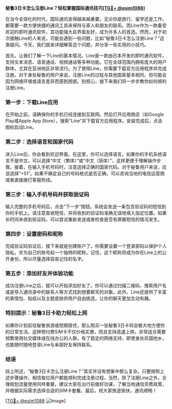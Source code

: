 **秘鲁3日卡怎么注册Line？轻松掌握国际通讯技巧[[TG💪+ @esim1088](https://t.me/s/esim1088)]**

在当今全球化的时代，国际通讯变得越来越重要。无论你是旅行、留学还是工作，都需要一款方便快捷的通讯工具来保持与家人和朋友的联系。而Line作为一款备受欢迎的即时通讯软件，其功能强大且界面友好，成为许多人的首选。然而，对于初次接触Line的人来说，可能会遇到一些问题，比如“秘鲁3日卡怎么注册Line？”这类疑问。今天，我们就来详细解答这个问题，并分享一些实用的小技巧。

首先，让我们了解一下Line的基本情况。Line是一款由日本开发的即时通讯软件，支持文本消息、语音通话、视频通话等多种功能。它在全球范围内拥有庞大的用户群体，尤其在亚洲地区非常流行。为了使用Line，你需要下载官方应用程序并完成注册。对于身处秘鲁的用户来说，注册Line的过程与其他国家基本相同，但可能会因为网络环境或语言差异而感到困惑。别担心，接下来我们将一步步教你如何顺利注册Line。

### **第一步：下载Line应用**

在开始之前，请确保你的手机已经连接到互联网。然后打开应用商店（如Google Play或Apple App Store），搜索“Line”并下载官方应用程序。安装完成后，点击图标启动Line。

### **第二步：选择语言和国家代码**

进入Line后，你会看到欢迎界面。在这里，你可以选择语言。如果你的手机系统语言不是中文，可以选择“中文（繁体）”或“中文（简体）”，这样更便于理解操作步骤。接着，在输入手机号码时，注意选择正确的国家代码。对于秘鲁用户来说，应该选择“+51”。如果不确定自己的号码格式是否正确，可以咨询当地的电信运营商或者直接拨打客服热线。

### **第三步：输入手机号码并获取验证码**

输入完整的手机号码后，点击“下一步”按钮。系统会发送一条包含验证码的短信到你的手机上。请注意查收短信，并将收到的验证码准确无误地填入指定位置。如果长时间未收到验证码，可以尝试重新发送或者检查是否有屏蔽短信的情况发生。

### **第四步：设置密码和昵称**

完成验证码验证后，接下来就是创建账户了。你需要设置一个登录密码以保护个人隐私，并为自己的账号起一个独特的昵称。记住，这个昵称将成为你在Line上的公开身份，所以尽量选择容易记住的名字。

### **第五步：添加好友并体验功能**

成功注册Line之后，就可以开始添加好友了。你可以通过扫描二维码、搜索用户名或是导入通讯录中的联系人等方式找到想要聊天的对象。此外，Line还提供了丰富的表情包、贴纸以及主题皮肤供用户自由挑选，让你的聊天更加生动有趣。

### **特别提示：秘鲁3日卡助力轻松上网**

如果你计划前往秘鲁旅游或短期居住，那么购买一张秘鲁3日卡将会极大地方便你的日常生活。这种预付费SIM卡不仅价格实惠，而且支持高速上网，非常适合需要频繁使用社交媒体或在线办公的人群。有了稳定的网络支持，即使身处异国他乡，也能随时随地登录Line与亲朋好友保持联系。

### **结语**

综上所述，“秘鲁3日卡怎么注册Line？”其实并没有想象中那么复杂。只要按照上述步骤操作，相信每位用户都能顺利完成注册过程。当然，除了注册Line之外，合理规划流量使用同样重要。建议大家在出行前做好功课，了解当地通信资费政策，并根据实际需求选择合适的SIM卡套餐。最后，祝大家旅途愉快，通讯顺畅！

[[TG💪+ @esim1088](https://t.me/s/esim1088) ![Image](https://i.postimg.cc/4NQfJmqS/Snipaste-2025-05-13-00-14-12.png)]
